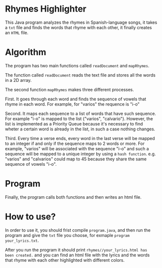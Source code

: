 # Rhymes Highlighter
This Java program analyzes the rhymes in Spanish-language songs, it takes a <code>txt</code> file and finds the words that rhyme with each other, it finally creates an <code>HTML</code> file.

# Algorithm
The program has two main functions called <code>readDocument</code> and <code>mapRhymes</code>.

The function called <code>readDocument</code> reads the text file and stores all the words in a 2D array.

The second function <code>mapRhymes</code> makes three different processes.
 
 First. It goes through each word and finds the sequence of vowels that rhyme in each word. For example, for "varios" the requence is "i-o"
 
 Second. It maps each sequence to a list of words that have such sequence. For example "i-o" is mapped to the list {"varios", "calvario"}. However, the list is implemented as a Priority Queue because it's necessary to find wheter a certain word is already in the list, in such a case nothing changes.
 
 Third. Every time a verse ends, every word in the last verse will be mapped to an integer if and only if the sequence maps to 2 words or more. For example, "varios" will be associated with the sequence "i-o" and such a sequence will be mapped to a unique integer by using a <code>hash function</code>. e.g. "varios" and "calvarios" could map to 45 because they share the same sequence of vowels "i-o".
 
 # Program
 
 Finally, the program calls both functions and then writes an html file.

# How to use?

In order to use it, you should frist compile <code>program.java</code>, and then run the program and give the <code>txt</code> file you choose, for exmaple <code>program your_lyrics.txt</code>.

After you run the program it should print <code>rhymes//your_lyrics.html has been created.</code> and you can find an html file with the lyrics and the words that rhyme with each other highlighted with different colors.
